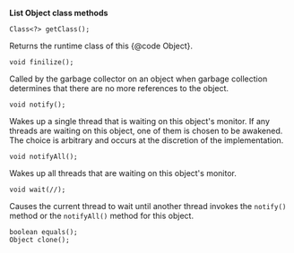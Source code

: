 **List Object class methods**

    Class<?> getClass();
Returns the runtime class of this {@code Object}.

    void finilize();
Called by the garbage collector on an object when garbage collection determines that there are no more references to the object.

    void notify();
Wakes up a single thread that is waiting on this object's monitor. If any threads are waiting on this object, one of them is chosen to be awakened. The choice is arbitrary and occurs at the discretion of the implementation.

    void notifyAll();
Wakes up all threads that are waiting on this object's monitor.

    void wait(//);
Causes the current thread to wait until another thread invokes the `notify()` method or the `notifyAll()` method for this object.


    boolean equals();
    Object clone();
